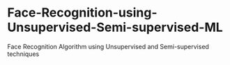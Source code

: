 # Face-Recognition-using-Unsupervised-Semi-supervised-ML
Face Recognition Algorithm using Unsupervised and Semi-supervised techniques
